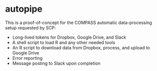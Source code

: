 # autopipe
 
This is a proof-of-concept for the COMPASS automatic data-processing
setup requested by SCP:

* Long-lived tokens for Dropbox, Google Drive, and Slack
* A shell script to load R and any other needed tools
* An R script to download data from Dropbox, process, and upload to Google Drive
* Error reporting
* Message posting to Slack upon completion
